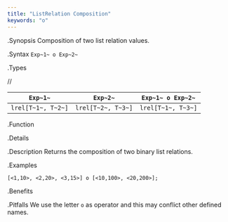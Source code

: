 ```yaml
---
title: "ListRelation Composition"
keywords: "o"
---
```


.Synopsis
Composition of two list relation values.

.Syntax
`Exp~1~ o Exp~2~`

.Types

//

|`Exp~1~`             | `Exp~2~`            | `Exp~1~ o Exp~2~`  |
| --- | --- | --- |
| `lrel[T~1~, T~2~]` | `lrel[T~2~, T~3~]` | `lrel[T~1~, T~3~]` |


.Function

.Details

.Description
Returns the composition of two binary list relations.

.Examples
```rascal-shell
[<1,10>, <2,20>, <3,15>] o [<10,100>, <20,200>];
```

.Benefits

.Pitfalls
We use the letter `o` as operator and this may conflict other defined names.

